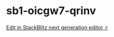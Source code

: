 # sb1-oicgw7-qrinv

[Edit in StackBlitz next generation editor ⚡️](https://stackblitz.com/~/github.com/blitzconcepts/sb1-oicgw7-qrinv)